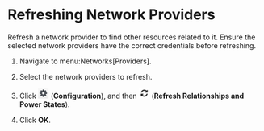 # Refreshing Network Providers

Refresh a network provider to find other resources related to it. Ensure
the selected network providers have the correct credentials before
refreshing.

1.  Navigate to menu:Networks\[Providers\].

2.  Select the network providers to refresh.

3.  Click ![Configuration](/images/1847.png) (**Configuration**), and
    then ![Refresh Relationships and Power States](/images/2003.png)
    (**Refresh Relationships and Power States**).

4.  Click **OK**.
